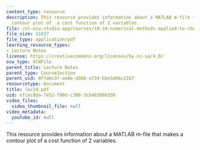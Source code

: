 ```yaml
---
content_type: resource
description: This resource provides information about a MATLAB m-file that makes a
  contour plot of  a cost function of 2 variables.
file: /ol-ocw-studio-app/courses/10-34-numerical-methods-applied-to-chemical-engineering-fall-2005/efcec8da7e52f80dc3603cb463886350_lec34.pdf
file_size: 21037
file_type: application/pdf
learning_resource_types:
- Lecture Notes
license: https://creativecommons.org/licenses/by-nc-sa/4.0/
ocw_type: OCWFile
parent_title: Lecture Notes
parent_type: CourseSection
parent_uid: 8f7a6c3f-ae8e-d368-a734-bbe5d06c21b7
resourcetype: Document
title: lec34.pdf
uid: efcec8da-7e52-f80d-c360-3cb463886350
video_files:
  video_thumbnail_file: null
video_metadata:
  youtube_id: null
---
```

This resource provides information about a MATLAB m-file that makes a contour plot of  a cost function of 2 variables.